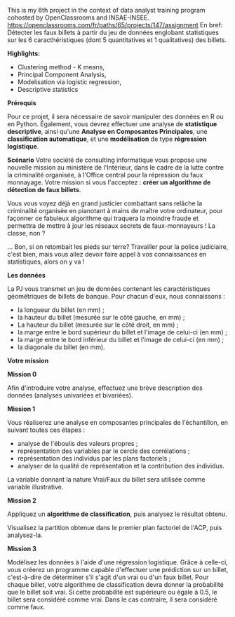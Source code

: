 This is my 6th project in the context of data analyst training program cohosted by OpenClassrooms and INSAE-INSEE. 
https://openclassrooms.com/fr/paths/65/projects/147/assignment
En bref: Détecter les faux billets à partir du jeu de données englobant statistiques sur les 6 caracthéristiques (dont 5 quantitatives et 1 qualitatives) des billets.

**Highlights:** 

- Clustering method - K means, 
- Principal Component Analysis, 
- Modelisation via logistic regression, 
- Descriptive statistics


**Prérequis**

Pour ce projet, il sera nécessaire de savoir manipuler des données en R ou en Python. Également, vous devrez effectuer une analyse de **statistique descriptive**, ainsi qu'une **Analyse en Composantes Principales**, une **classification automatique**, et une **modélisation** de type **régression logistique**.

 
**Scénario**
Votre société de consulting informatique vous propose une nouvelle mission au ministère de l'Intérieur, dans le cadre de la lutte contre la criminalité organisée, à l'Office central pour la répression du faux monnayage. Votre mission si vous l'acceptez : **créer un algorithme de détection de faux billets**.

Vous vous voyez déjà en grand justicier combattant sans relâche la criminalité organisée en pianotant à mains de maître votre ordinateur, pour façonner ce fabuleux algorithme  qui traquera la moindre fraude et permettra de mettre à jour les réseaux secrets de faux-monnayeurs ! La classe, non ?

... Bon, si on retombait les pieds sur terre? Travailler pour la police judiciaire, c'est bien, mais vous allez devoir faire appel à vos connaissances en statistiques, alors on y va !

**Les données**

La PJ vous transmet un jeu de données contenant les caractéristiques géométriques de billets de banque. Pour chacun d'eux, nous connaissons :

- la longueur du billet (en mm) ;
- la hauteur du billet (mesurée sur le côté gauche, en mm) ;
- La hauteur du billet (mesurée sur le côté droit, en mm) ;
- la marge entre le bord supérieur du billet et l'image de celui-ci (en mm) ;
- la marge entre le bord inférieur du billet et l'image de celui-ci (en mm) ;
- la diagonale du billet (en mm).

**Votre mission**

**Mission 0**

Afin d'introduire votre analyse, effectuez une brève description des données (analyses univariées et bivariées).

**Mission 1**

Vous réaliserez une analyse en composantes principales de l'échantillon, en suivant toutes ces étapes :

- analyse de l'éboulis des valeurs propres ;
- représentation des variables par le cercle des corrélations ;
- représentation des individus par les plans factoriels ;
- analyser de la qualité de représentation et la contribution des individus.

La variable donnant la nature Vrai/Faux du billet sera utilisée comme variable illustrative.

**Mission 2**

Appliquez un **algorithme de classification**, puis analysez le résultat obtenu.

Visualisez la partition obtenue dans le premier plan factoriel de l'ACP, puis analysez-la.

**Mission 3**

Modélisez les données à l'aide d'une régression logistique. Grâce à celle-ci, vous créerez un programme capable d'effectuer une prédiction sur un billet, c'est-à-dire de déterminer s'il s'agit d'un vrai ou d'un faux billet. Pour chaque billet, votre algorithme de classification devra donner la probabilité que le billet soit vrai. Si cette probabilité est supérieure ou égale à 0.5, le billet sera considéré comme vrai. Dans le cas contraire, il sera considéré comme faux.
